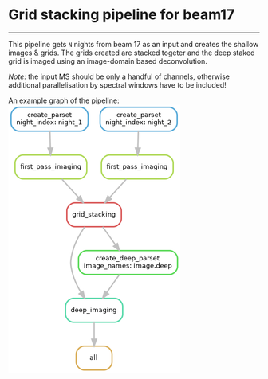# Grid stacking pipeline for beam17
----

This pipeline gets `N` nights from beam 17 as an input and creates the shallow images & grids. The grids created are stacked togeter and the deep staked grid is imaged using an image-domain based deconvolution.

_Note_: the input MS should be only a handful of channels, otherwise additional parallelisation by spectral windows have to be included!

An example graph of the pipeline: ![grid_stacking_pipeline](pipeline_graph.png "Pipeline execution graph")